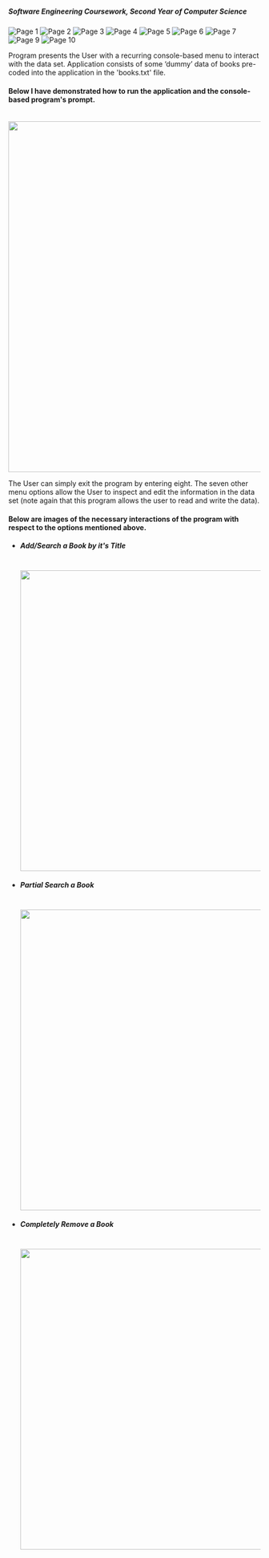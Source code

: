 <h5>Software Engineering Coursework, Second Year of Computer Science</h5>

![Page 1](README_Images/page1.png "Page 1")
![Page 2](README_Images/page2.png "Page 2")
![Page 3](README_Images/page3.png "Page 3")
![Page 4](README_Images/page4.png "Page 4")
![Page 5](README_Images/page5.png "Page 5")
![Page 6](README_Images/page6.png "Page 6")
![Page 7](README_Images/page7.png "Page 7")
![Page 9](README_Images/page9.png "Page 9")
![Page 10](README_Images/page10.png "Page 10")


Program presents the User with a recurring console-based menu to interact with the data set. Application consists of some ‘dummy’ data of books pre-coded into the application in the 'books.txt' file.
  
<h4>Below I have demonstrated how to run the application and the console-based program's prompt.</h4>
  &emsp;&emsp; <img src="README_Images/Prompt.png" heigh=600 width=700>


  The User can simply exit the program by entering eight. The seven other menu options allow the User to inspect and edit the information in the data set (note again that this program allows the user to read and write the data).
  
  <h4>Below are images of the necessary interactions of the program with respect to the options mentioned above.</h4>

  
- <h5>Add/Search a Book by it's Title</h5>
  
  &emsp;&emsp; <img src="README_Images/AddAndSearchBook.png" heigh=600 width=600>

- <h5> Partial Search a Book</h5>
  
  &emsp;&emsp; <img src="README_Images/PartialSearch.png" heigh=600 width=600>
  
- <h5>Completely Remove a Book </h5>
  
  &emsp;&emsp; <img src="README_Images/CompletelyRemoveBook.png" heigh=600 width=600>
